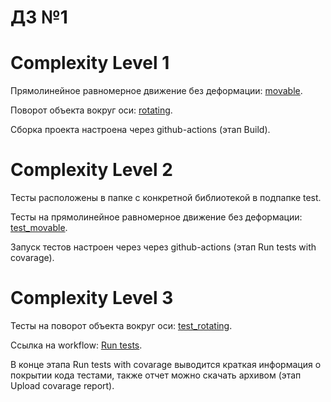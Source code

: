 # ДЗ №1

# Complexity Level 1

Прямолинейное равномерное движение без деформации: [movable](movable/).

Поворот объекта вокруг оси: [rotating](rotating/).

Сборка проекта настроена через github-actions (этап Build).

# Complexity Level 2

Тесты расположены в папке с конкретной библиотекой в подпапке test.

Тесты на прямолинейное равномерное движение без деформации: [test_movable](movable/test/).

Запуск тестов настроен через через github-actions (этап Run tests with covarage).

# Complexity Level 3

Тесты на поворот объекта вокруг оси: [test_rotating](rotating/test/).

Ссылка на workflow: [Run tests](https://github.com/jenysor/proglib_homework/actions/workflows/run_tests.yml).

В конце этапа Run tests with covarage выводится краткая информация о покрытии кода тестами, также отчет можно скачать архивом (этап Upload covarage report).
